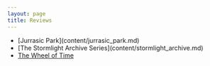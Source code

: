 ```yaml
---
layout: page
title: Reviews
---
```

<ul class="list-group">
  <li
      class="list-group-item d-flex justify-content-between align-items-center">[Jurrasic Park](content/jurrasic_park.md)
</li>
  <li class="list-group-item d-flex justify-content-between align-items-center">[The Stormlight Archive Series](content/stormlight_archive.md)
</li>
  <li class="list-group-item d-flex justify-content-between align-items-center"><a href="/content/wheel_of_time.md">The Wheel of Time</a>
</li>
</ul>
